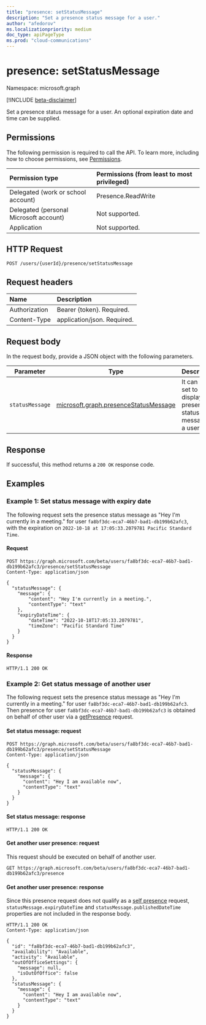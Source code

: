 ```yaml
---
title: "presence: setStatusMessage"
description: "Set a presence status message for a user."
author: "afedorov"
ms.localizationpriority: medium
doc_type: apiPageType
ms.prod: "cloud-communications"
---
```


# presence: setStatusMessage

Namespace: microsoft.graph

[!INCLUDE [beta-disclaimer](../../includes/beta-disclaimer.md)]

Set a presence status message for a user. An optional expiration date and time can be supplied.

## Permissions
The following permission is required to call the API. To learn more, including how to choose permissions, see [Permissions](/graph/permissions-reference).

| Permission type                        | Permissions (from least to most privileged) |
| :------------------------------------- | :------------------------------------------ |
| Delegated (work or school account)     | Presence.ReadWrite                          |
| Delegated (personal Microsoft account) | Not supported.                              |
| Application                            | Not supported.                              |

## HTTP Request
<!-- { "blockType": "ignored" } -->
```http
POST /users/{userId}/presence/setStatusMessage
```

## Request headers
| Name          | Description                 |
| :------------ | :-------------------------- |
| Authorization | Bearer {token}. Required.   |
| Content-Type  | application/json. Required. |

## Request body

In the request body, provide a JSON object with the following parameters.

| Parameter       | Type            |  Description                                 |
| --------------- | --------------- |------------------------------------------- |
| `statusMessage` | [microsoft.graph.presenceStatusMessage](../resources/presencestatusmessage.md) |It can be set to display the presence status message of a user. |

## Response
If successful, this method returns a `200 OK` response code.

## Examples

### Example 1: Set status message with expiry date

The following request sets the presence status message as "Hey I'm currently in a meeting." for user `fa8bf3dc-eca7-46b7-bad1-db199b62afc3`, with the expiration on `2022-10-18 at 17:05:33.2079781 Pacific Standard Time`.

#### Request


<!-- {
  "blockType": "request",
  "name": "setstatusmessage"
}-->

```http
POST https://graph.microsoft.com/beta/users/fa8bf3dc-eca7-46b7-bad1-db199b62afc3/presence/setStatusMessage
Content-Type: application/json

{
  "statusMessage": {
    "message": {
        "content": "Hey I'm currently in a meeting.",
        "contentType": "text"
    },
    "expiryDateTime": {
        "dateTime": "2022-10-18T17:05:33.2079781",
        "timeZone": "Pacific Standard Time"
    }
  }
}
```
#### Response


<!-- {
  "blockType": "response",
  "name": "setstatusmessage",
  "truncated": true
} -->
```http
HTTP/1.1 200 OK
```

### Example 2: Get status message of another user

The following request sets the presence status message as "Hey I'm currently in a meeting." for user `fa8bf3dc-eca7-46b7-bad1-db199b62afc3`. Then presence for user `fa8bf3dc-eca7-46b7-bad1-db199b62afc3` is obtained on behalf of other user via a [getPresence](presence-get.md) request.

#### Set status message: request


<!-- {
  "blockType": "request",
  "name": "setstatusmessage-another-user"
}-->
```http
POST https://graph.microsoft.com/beta/users/fa8bf3dc-eca7-46b7-bad1-db199b62afc3/presence/setStatusMessage
Content-Type: application/json

{
  "statusMessage": {
    "message": {
      "content": "Hey I am available now",
      "contentType": "text"
    }
  }
}
```
#### Set status message: response


<!-- {
  "blockType": "response",
  "name": "setstatusmessage-another-user",
  "truncated": true
} -->
```http
HTTP/1.1 200 OK
```

#### Get another user presence: request
This request should be executed on behalf of another user.


<!-- {
  "blockType": "request",
  "name": "setstatusmessage-another-user-get-presence"
}-->
```msgraph-interactive
GET https://graph.microsoft.com/beta/users/fa8bf3dc-eca7-46b7-bad1-db199b62afc3/presence
```
#### Get another user presence: response

Since this presence request does not qualify as a [self presence](presence-get.md#example-1-get-your-own-presence-information) request, `statusMessage.expiryDateTime` and `statusMessage.publishedDateTime` properties are not included in the response body.

<!-- {
  "blockType": "response",
  "name": "setstatusmessage-another-user-get-presence",
  "@odata.type": "microsoft.graph.presence",
  "truncated":"true"
} -->
```http
HTTP/1.1 200 OK
Content-Type: application/json

{
  "id": "fa8bf3dc-eca7-46b7-bad1-db199b62afc3",
  "availability": "Available",
  "activity": "Available",
  "outOfOfficeSettings": {
    "message": null,
    "isOutOfOffice": false
  },
  "statusMessage": {
    "message": {
      "content": "Hey I am available now",
      "contentType": "text"
    }
  }
}
```
